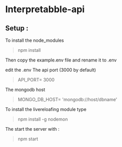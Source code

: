 # Interpretabble-api


## Setup :

To install the node_modules
> npm install 

Then copy the example.env file and rename it to .env

edit the .env 
The api port (3000 by default)
> API_PORT= 3000

The mongodb host

>MONGO_DB_HOST= 'mongodb://host/dbname'

To install the livereloafing module type
> npm install -g nodemon

The start the server with :
> npm start



